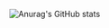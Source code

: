![Anurag's GitHub stats](https://github-readme-stats.vercel.app/api?username=parhamgh2020&show_icons=true&theme=graywhite)
